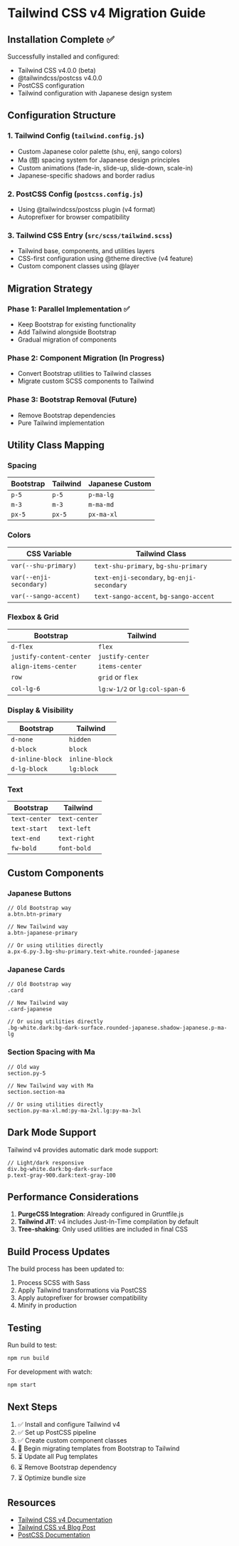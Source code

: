# Tailwind CSS v4 Migration Guide

## Installation Complete ✅

Successfully installed and configured:

- Tailwind CSS v4.0.0 (beta)
- @tailwindcss/postcss v4.0.0
- PostCSS configuration
- Tailwind configuration with Japanese design system

## Configuration Structure

### 1. Tailwind Config (`tailwind.config.js`)

- Custom Japanese color palette (shu, enji, sango colors)
- Ma (間) spacing system for Japanese design principles
- Custom animations (fade-in, slide-up, slide-down, scale-in)
- Japanese-specific shadows and border radius

### 2. PostCSS Config (`postcss.config.js`)

- Using @tailwindcss/postcss plugin (v4 format)
- Autoprefixer for browser compatibility

### 3. Tailwind CSS Entry (`src/scss/tailwind.scss`)

- Tailwind base, components, and utilities layers
- CSS-first configuration using @theme directive (v4 feature)
- Custom component classes using @layer

## Migration Strategy

### Phase 1: Parallel Implementation ✅

- Keep Bootstrap for existing functionality
- Add Tailwind alongside Bootstrap
- Gradual migration of components

### Phase 2: Component Migration (In Progress)

- Convert Bootstrap utilities to Tailwind classes
- Migrate custom SCSS components to Tailwind

### Phase 3: Bootstrap Removal (Future)

- Remove Bootstrap dependencies
- Pure Tailwind implementation

## Utility Class Mapping

### Spacing

| Bootstrap | Tailwind | Japanese Custom |
|-----------|----------|-----------------|
| `p-5` | `p-5` | `p-ma-lg` |
| `m-3` | `m-3` | `m-ma-md` |
| `px-5` | `px-5` | `px-ma-xl` |

### Colors

| CSS Variable | Tailwind Class |
|--------------|----------------|
| `var(--shu-primary)` | `text-shu-primary`, `bg-shu-primary` |
| `var(--enji-secondary)` | `text-enji-secondary`, `bg-enji-secondary` |
| `var(--sango-accent)` | `text-sango-accent`, `bg-sango-accent` |

### Flexbox & Grid

| Bootstrap | Tailwind |
|-----------|----------|
| `d-flex` | `flex` |
| `justify-content-center` | `justify-center` |
| `align-items-center` | `items-center` |
| `row` | `grid` or `flex` |
| `col-lg-6` | `lg:w-1/2` or `lg:col-span-6` |

### Display & Visibility

| Bootstrap | Tailwind |
|-----------|----------|
| `d-none` | `hidden` |
| `d-block` | `block` |
| `d-inline-block` | `inline-block` |
| `d-lg-block` | `lg:block` |

### Text

| Bootstrap | Tailwind |
|-----------|----------|
| `text-center` | `text-center` |
| `text-start` | `text-left` |
| `text-end` | `text-right` |
| `fw-bold` | `font-bold` |

## Custom Components

### Japanese Buttons

```pug
// Old Bootstrap way
a.btn.btn-primary

// New Tailwind way
a.btn-japanese-primary

// Or using utilities directly
a.px-6.py-3.bg-shu-primary.text-white.rounded-japanese
```

### Japanese Cards

```pug
// Old Bootstrap way
.card

// New Tailwind way
.card-japanese

// Or using utilities directly
.bg-white.dark:bg-dark-surface.rounded-japanese.shadow-japanese.p-ma-lg
```

### Section Spacing with Ma

```pug
// Old way
section.py-5

// New Tailwind way with Ma
section.section-ma

// Or using utilities directly
section.py-ma-xl.md:py-ma-2xl.lg:py-ma-3xl
```

## Dark Mode Support

Tailwind v4 provides automatic dark mode support:

```pug
// Light/dark responsive
div.bg-white.dark:bg-dark-surface
p.text-gray-900.dark:text-gray-100
```

## Performance Considerations

1. **PurgeCSS Integration**: Already configured in Gruntfile.js
2. **Tailwind JIT**: v4 includes Just-In-Time compilation by default
3. **Tree-shaking**: Only used utilities are included in final CSS

## Build Process Updates

The build process has been updated to:

1. Process SCSS with Sass
2. Apply Tailwind transformations via PostCSS
3. Apply autoprefixer for browser compatibility
4. Minify in production

## Testing

Run build to test:

```bash
npm run build
```

For development with watch:

```bash
npm start
```

## Next Steps

1. ✅ Install and configure Tailwind v4
2. ✅ Set up PostCSS pipeline
3. ✅ Create custom component classes
4. 🔄 Begin migrating templates from Bootstrap to Tailwind
5. ⏳ Update all Pug templates
6. ⏳ Remove Bootstrap dependency
7. ⏳ Optimize bundle size

## Resources

- [Tailwind CSS v4 Documentation](https://tailwindcss.com/docs/v4-beta)
- [Tailwind CSS v4 Blog Post](https://tailwindcss.com/blog/tailwindcss-v4-beta)
- [PostCSS Documentation](https://postcss.org/)
